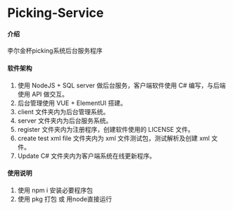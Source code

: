 # Picking-Service

#### 介绍
李尔金杯picking系统后台服务程序

#### 软件架构
1.  使用 NodeJS + SQL server 做后台服务，客户端软件使用 C# 编写，与后端使用 API 做交互。
2.  后台管理使用 VUE + ElementUI 搭建。
3.  client 文件夹内为后台管理系统。
4.  server 文件夹内为后台服务系统。
5.  register 文件夹内为注册程序，创建软件使用的 LICENSE 文件。
6.  create test xml file 文件夹内为 xml 文件测试包，测试解析及创建 xml 文件。
7.  Update C# 文件夹内为客户端系统在线更新程序。

#### 使用说明

1.  使用 npm i 安装必要程序包
2.  使用 pkg 打包 或 用node直接运行
